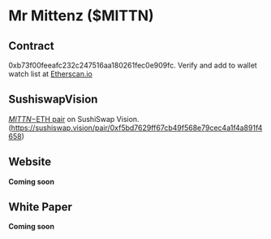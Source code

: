 # Mr Mittenz ($MITTN)

## Contract 

0xb73f00feeafc232c247516aa180261fec0e909fc. Verify and add to wallet watch list at [Etherscan.io](https://etherscan.io/token/0xb73f00feeafc232c247516aa180261fec0e909fc)

## SushiswapVision

[$MITTN-$ETH pair](https://sushiswap.vision/pair/0xf5bd7629ff67cb49f568e79cec4a1f4a891f4658) on SushiSwap Vision.(https://sushiswap.vision/pair/0xf5bd7629ff67cb49f568e79cec4a1f4a891f4658)

## Website

**Coming soon**

## White Paper

**Coming soon**
